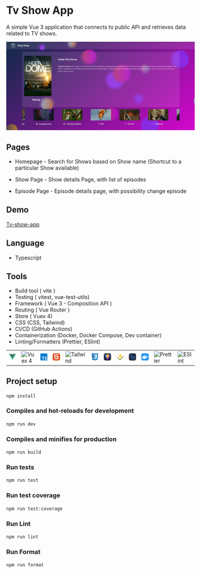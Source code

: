 # Tv Show App

A simple Vue 3 application that connects to public API and retrieves data related to TV shows.

![image](https://github.com/EDGI9/tv-show-app/blob/main/public/website_preview.webp?raw=true)


## Pages

- Homepage - Search for Shows based on Show name (Shortcut to a particular Show available)

- Show Page - Show details Page, with list of episodes

- Episode Page - Episode details page, with possibility change episode

## Demo

[Tv-show-app](https://edgi9.github.io/tv-show-app/)

## Language
- Typescript

## Tools
- Build tool ( vite )
- Testing ( vitest, vue-test-utils)
- Framework ( Vue 3 - Composition API )
- Routing ( Vue Router )
- Store ( Vuex 4)
- CSS (CSS, Tailwind)
- CI/CD (GitHub Actions)
- Containerization (Docker, Docker Compose, Dev container)
- Linting/Formatters (Prettier, ESlint)

<table>
    <tr>
        <td><img src="https://github.com/devicons/devicon/blob/master/icons/vuejs/vuejs-original.svg" title="Vue.js" width="200"/></td>
        <td><img src="https://cdn.worldvectorlogo.com/logos/vuex-1.svg" title="Vuex 4" width="200"/></td>
        <td><img src="https://raw.githubusercontent.com/devicons/devicon/master/icons/typescript/typescript-original.svg" title="Typescript" width="200"/></td>
        <td><img src="https://github.com/tandpfun/skill-icons/blob/main/icons/HTML.svg" title="HTML" width="200"/></td>
        <td><img src="https://www.vectorlogo.zone/logos/tailwindcss/tailwindcss-icon.svg" title="Tailwind" width="200"/></td>
        <td><img src="https://github.com/devicons/devicon/blob/master/icons/css3/css3-original.svg" title="CSS" width="200"/></td>
        <td><img src="https://github.com/tandpfun/skill-icons/blob/main/icons/Vite-Dark.svg" title="Vite" width="200"/></td>
        <td><img src="https://github.com/devicons/devicon/blob/master/icons/vitest/vitest-original.svg" title="Vitest" width="200"/></td>
        <td><img src="https://github.com/tandpfun/skill-icons/blob/main/icons/GithubActions-Dark.svg" title="Github Actions" width="200"/></td>
        <td><img src="https://github.com/tandpfun/skill-icons/blob/main/icons/Docker.svg" title="Docker" width="200"/></td>
        <td><img src="https://cdn.worldvectorlogo.com/logos/prettier-2.svg" title="Prettier" width="200"/></td>
        <td><img src="https://cdn.worldvectorlogo.com/logos/eslint-1.svg" title="ESlint" width="200"/></td>
    </tr>
<table>


## Project setup
```
npm install
```

### Compiles and hot-reloads for development
```
npm run dev
```

### Compiles and minifies for production
```
npm run build
```

### Run tests
```
npm run test
```

### Run test coverage
```
npm run test:coverage
```

### Run Lint
```
npm run lint
```

### Run Format
```
npm run format
```

